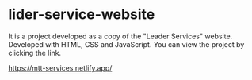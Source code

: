 # lider-service-website

It is a project developed as a copy of the "Leader Services" website. Developed with HTML, CSS and JavaScript. You can view the project by clicking the link.

https://mtt-services.netlify.app/
